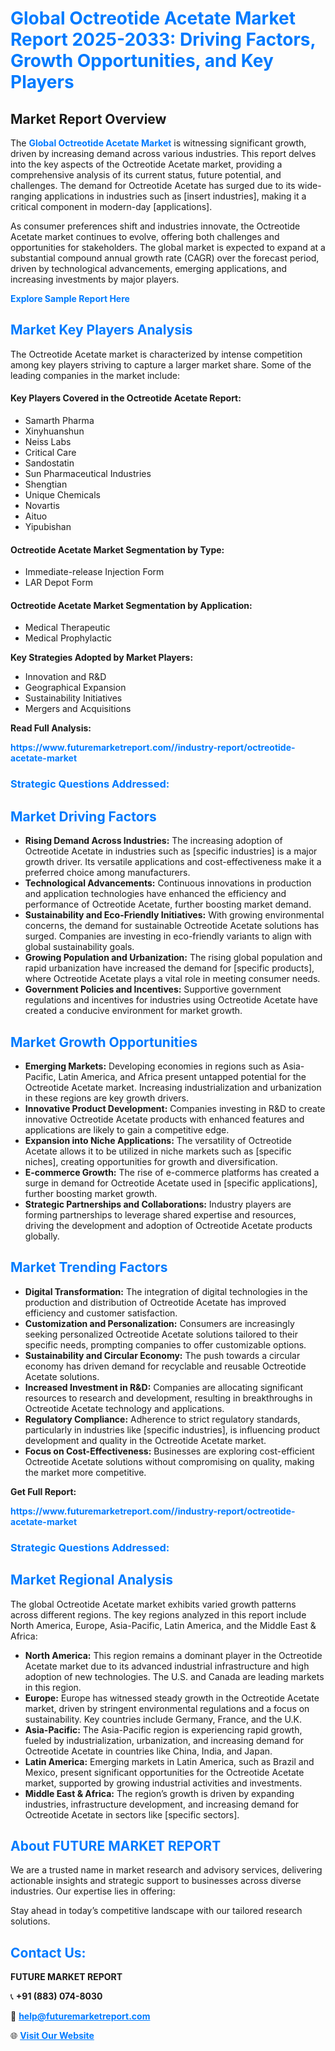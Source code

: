 <h1 style="color: #007BFF;">Global Octreotide Acetate Market Report 2025-2033: Driving Factors, Growth Opportunities, and Key Players</h1>

<section id="overview">
<h2>Market Report Overview</h2>
<p>The <a href="https://www.futuremarketreport.com//industry-report/octreotide-acetate-market" style="color: #007BFF; text-decoration: none;"><strong>Global Octreotide Acetate Market</strong></a> is witnessing significant growth, driven by increasing demand across various industries. This report delves into the key aspects of the Octreotide Acetate market, providing a comprehensive analysis of its current status, future potential, and challenges. The demand for Octreotide Acetate has surged due to its wide-ranging applications in industries such as [insert industries], making it a critical component in modern-day [applications].</p>
<p>As consumer preferences shift and industries innovate, the Octreotide Acetate market continues to evolve, offering both challenges and opportunities for stakeholders. The global market is expected to expand at a substantial compound annual growth rate (CAGR) over the forecast period, driven by technological advancements, emerging applications, and increasing investments by major players.</p>
</section>

<section id="overview">
<p><a href="https://www.futuremarketreport.com//request-sample/reportId=64683" style="color: #007BFF; text-decoration: none;"><strong>Explore Sample Report Here</strong></a></p>
</section>

<section id="key-players">
<h2 style="color: #007BFF;">Market Key Players Analysis</h2>
<p>The Octreotide Acetate market is characterized by intense competition among key players striving to capture a larger market share. Some of the leading companies in the market include:</p>
<h4>Key Players Covered in the Octreotide Acetate Report:</h4>
<ul><li>Samarth Pharma</li><li>Xinyhuanshun</li><li>Neiss Labs</li><li>Critical Care</li><li>Sandostatin</li><li>Sun Pharmaceutical Industries</li><li>Shengtian</li><li>Unique Chemicals</li><li>Novartis</li><li>Aituo</li><li>Yipubishan</li></ul>
<h4>Octreotide Acetate Market Segmentation by Type:</h4>
<ul><li>Immediate-release Injection Form</li><li>LAR Depot Form</li></ul>

<h4>Octreotide Acetate Market Segmentation by Application:</h4>
<ul><li>Medical Therapeutic</li><li>Medical Prophylactic</li></ul>
<p><strong>Key Strategies Adopted by Market Players:</strong></p>
<ul>
<li>Innovation and R&D</li>
<li>Geographical Expansion</li>
<li>Sustainability Initiatives</li>
<li>Mergers and Acquisitions</li>
</ul>
</section>

<section>
<p><strong>Read Full Analysis: </strong></p><a href="https://www.futuremarketreport.com//industry-report/octreotide-acetate-market" style="color: #007BFF; text-decoration: none;"><strong>https://www.futuremarketreport.com//industry-report/octreotide-acetate-market</strong></a>
<h3 style="color: #007BFF;">Strategic Questions Addressed:</h3>
</section>

<section id="driving-factors">
<h2 style="color: #007BFF;">Market Driving Factors</h2>
<ul>
<li><strong>Rising Demand Across Industries:</strong> The increasing adoption of Octreotide Acetate in industries such as [specific industries] is a major growth driver. Its versatile applications and cost-effectiveness make it a preferred choice among manufacturers.</li>
<li><strong>Technological Advancements:</strong> Continuous innovations in production and application technologies have enhanced the efficiency and performance of Octreotide Acetate, further boosting market demand.</li>
<li><strong>Sustainability and Eco-Friendly Initiatives:</strong> With growing environmental concerns, the demand for sustainable Octreotide Acetate solutions has surged. Companies are investing in eco-friendly variants to align with global sustainability goals.</li>
<li><strong>Growing Population and Urbanization:</strong> The rising global population and rapid urbanization have increased the demand for [specific products], where Octreotide Acetate plays a vital role in meeting consumer needs.</li>
<li><strong>Government Policies and Incentives:</strong> Supportive government regulations and incentives for industries using Octreotide Acetate have created a conducive environment for market growth.</li>
</ul>
</section>

<section id="growth-opportunities">
<h2 style="color: #007BFF;">Market Growth Opportunities</h2>
<ul>
<li><strong>Emerging Markets:</strong> Developing economies in regions such as Asia-Pacific, Latin America, and Africa present untapped potential for the Octreotide Acetate market. Increasing industrialization and urbanization in these regions are key growth drivers.</li>
<li><strong>Innovative Product Development:</strong> Companies investing in R&D to create innovative Octreotide Acetate products with enhanced features and applications are likely to gain a competitive edge.</li>
<li><strong>Expansion into Niche Applications:</strong> The versatility of Octreotide Acetate allows it to be utilized in niche markets such as [specific niches], creating opportunities for growth and diversification.</li>
<li><strong>E-commerce Growth:</strong> The rise of e-commerce platforms has created a surge in demand for Octreotide Acetate used in [specific applications], further boosting market growth.</li>
<li><strong>Strategic Partnerships and Collaborations:</strong> Industry players are forming partnerships to leverage shared expertise and resources, driving the development and adoption of Octreotide Acetate products globally.</li>
</ul>
</section>

<section id="trending-factors">
<h2 style="color: #007BFF;">Market Trending Factors</h2>
<ul>
<li><strong>Digital Transformation:</strong> The integration of digital technologies in the production and distribution of Octreotide Acetate has improved efficiency and customer satisfaction.</li>
<li><strong>Customization and Personalization:</strong> Consumers are increasingly seeking personalized Octreotide Acetate solutions tailored to their specific needs, prompting companies to offer customizable options.</li>
<li><strong>Sustainability and Circular Economy:</strong> The push towards a circular economy has driven demand for recyclable and reusable Octreotide Acetate solutions.</li>
<li><strong>Increased Investment in R&D:</strong> Companies are allocating significant resources to research and development, resulting in breakthroughs in Octreotide Acetate technology and applications.</li>
<li><strong>Regulatory Compliance:</strong> Adherence to strict regulatory standards, particularly in industries like [specific industries], is influencing product development and quality in the Octreotide Acetate market.</li>
<li><strong>Focus on Cost-Effectiveness:</strong> Businesses are exploring cost-efficient Octreotide Acetate solutions without compromising on quality, making the market more competitive.</li>
</ul>
</section>

<section>
<p><strong>Get Full Report: </strong></p><a href="https://www.futuremarketreport.com//industry-report/octreotide-acetate-market" style="color: #007BFF; text-decoration: none;"><strong>https://www.futuremarketreport.com//industry-report/octreotide-acetate-market</strong></a>
<h3 style="color: #007BFF;">Strategic Questions Addressed:</h3>
</section>


<section id="regional-analysis">
<h2 style="color: #007BFF;">Market Regional Analysis</h2>
<p>The global Octreotide Acetate market exhibits varied growth patterns across different regions. The key regions analyzed in this report include North America, Europe, Asia-Pacific, Latin America, and the Middle East & Africa:</p>
<ul>
<li><strong>North America:</strong> This region remains a dominant player in the Octreotide Acetate market due to its advanced industrial infrastructure and high adoption of new technologies. The U.S. and Canada are leading markets in this region.</li>
<li><strong>Europe:</strong> Europe has witnessed steady growth in the Octreotide Acetate market, driven by stringent environmental regulations and a focus on sustainability. Key countries include Germany, France, and the U.K.</li>
<li><strong>Asia-Pacific:</strong> The Asia-Pacific region is experiencing rapid growth, fueled by industrialization, urbanization, and increasing demand for Octreotide Acetate in countries like China, India, and Japan.</li>
<li><strong>Latin America:</strong> Emerging markets in Latin America, such as Brazil and Mexico, present significant opportunities for the Octreotide Acetate market, supported by growing industrial activities and investments.</li>
<li><strong>Middle East & Africa:</strong> The region’s growth is driven by expanding industries, infrastructure development, and increasing demand for Octreotide Acetate in sectors like [specific sectors].</li>
</ul>
</section>

<footer>
<h2 style="color: #007BFF;">About FUTURE MARKET REPORT</h2>
<p>We are a trusted name in market research and advisory services, delivering actionable insights and strategic support to businesses across diverse industries. Our expertise lies in offering:</p>

<p>Stay ahead in today’s competitive landscape with our tailored research solutions.</p>

<h2 style="color: #007BFF;">Contact Us:</h2>
<p><strong>FUTURE MARKET REPORT</strong></p>
<p>📞 <strong>+91 (883) 074-8030</strong></p>
<p>📧 <strong><a href="mailto:help@futuremarketreport.com" style="color: #007BFF;">help@futuremarketreport.com</a></strong></p>
<p>🌐 <strong><a href="https://www.futuremarketreport.com/" style="color: #007BFF;">Visit Our Website</a></strong></p>
</footer>